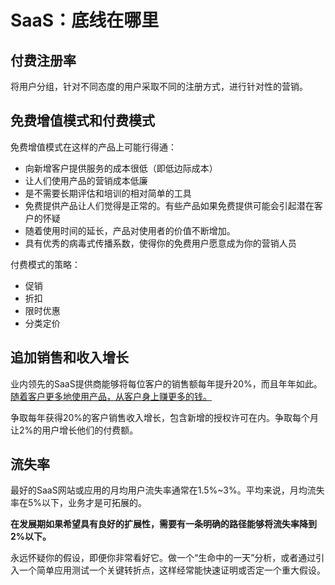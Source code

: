 # SaaS：底线在哪里

## 付费注册率

将用户分组，针对不同态度的用户采取不同的注册方式，进行针对性的营销。

## 免费增值模式和付费模式

免费增值模式在这样的产品上可能行得通：

- 向新增客户提供服务的成本很低（即低边际成本）
- 让人们使用产品的营销成本低廉
- 是不需要长期评估和培训的相对简单的工具
- 免费提供产品让人们觉得是正常的。有些产品如果免费提供可能会引起潜在客户的怀疑
- 随着使用时间的延长，产品对使用者的价值不断增加。
- 具有优秀的病毒式传播系数，使得你的免费用户愿意成为你的营销人员

付费模式的策略：

- 促销
- 折扣
- 限时优惠
- 分类定价

## 追加销售和收入增长

业内领先的SaaS提供商能够将每位客户的销售额每年提升20%，而且年年如此。<u>随着客户更多地使用产品，从客户身上赚更多的钱。</u>

争取每年获得20%的客户销售收入增长，包含新增的授权许可在内。争取每个月让2%的用户增长他们的付费额。

## 流失率

最好的SaaS网站或应用的月均用户流失率通常在1.5%~3%。平均来说，月均流失率在5%以下，业务才是可拓展的。

**在发展期如果希望具有良好的扩展性，需要有一条明确的路径能够将流失率降到2%以下。**

永远怀疑你的假设，即便你非常看好它。做一个“生命中的一天”分析，或者通过引入一个简单应用测试一个关键转折点，这样经常能快速证明或否定一个重大假设。

